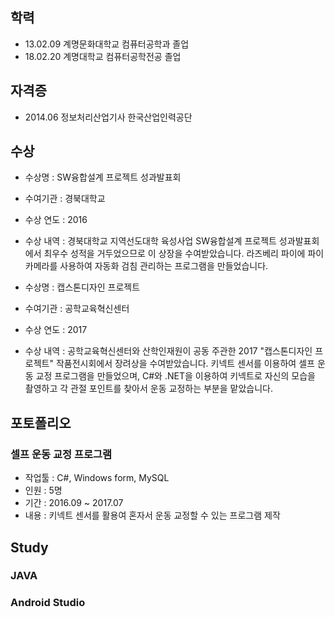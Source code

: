 ## 학력
 - 13.02.09 계명문화대학교 컴퓨터공학과 졸업
 - 18.02.20 계명대학교 컴퓨터공학전공 졸업
 
 ## 자격증 
  - 2014.06 정보처리산업기사 한국산업인력공단
  
 ## 수상
  - 수상명 : SW융합설계 프로젝트 성과발표회 
  - 수여기관 : 경북대학교
  - 수상 연도 : 2016 
  - 수상 내역 : 경북대학교 지역선도대학 육성사업 SW융합설계 프로젝트 성과발표회에서 최우수 성적을 거두었으므로 이 상장을 수여받았습니다. 
  라즈베리 파이에 파이 카메라를 사용하여 자동화 검침 관리하는 프로그램을 만들었습니다.
               
               
  - 수상명 : 캡스톤디자인 프로젝트
  - 수여기관 : 공학교육혁신센터
  - 수상 연도 : 2017 
  - 수상 내역 : 공학교육혁신센터와 산학인재원이 공동 주관한 2017 "캡스톤디자인 프로젝트" 작품전시회에서 장려상을 수여받았습니다.
키넥트 센서를 이용하여 셀프 운동 교정 프로그램을 만들었으며, C#와 .NET을 이용하여 키넥트로 자신의 모습을 촬영하고 각 관절 포인트를 찾아서 운동 교정하는 부분을 맡았습니다.

## 포토폴리오
###  셀프 운동 교정 프로그램
 - 작업툴 : C#, Windows form, MySQL
 - 인원 : 5명
 - 기간 : 2016.09 ~ 2017.07
 - 내용 : 키넥트 센서를 활용여 혼자서 운동 교정할 수 있는 프로그램 제작


## Study
### JAVA
### Android Studio

